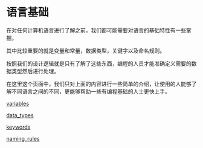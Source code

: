# 语言基础
在对任何计算机语言进行了解之前，我们都可能需要对语言的基础特性有一些掌握。

其中比较重要的就是变量和常量，数据类型，关键字以及命名规则。

按照我们的设计逻辑就是只有了解了这些东西，编程的人员才能准确定义需要的数据类型然后进行处理。

在这里这个页面中，我们只对上面的内容进行一些简单的介绍，让使用的人能够了解不同语言之间的不同，更能够帮助一些有编程基础的人士更快上手。

[variables](language_fundamentals/variables.md ':include')

[data_types](language_fundamentals/data_types.md ':include')

[keywords](language_fundamentals/keywords.md ':include')

[naming_rules](language_fundamentals/naming_rules.md ':include')
